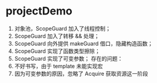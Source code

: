 # projectDemo

1. 对象池，ScopeGuard 加入了线程控制；
2. ScopeGuard 加入了转移 && 处理；
3. ScopeGuard 向外提供 makeGuard 借口，隐藏构造函数；
4. ScopeGuard 实现了函数类型擦除；
5. ScopeGuard 实现了可变参数；
存在的问题：
1. 不好书写，由于 template 未能实现宏
2. 因为可变参数的原因，忽略了 Acquire 获取资源这一阶段
